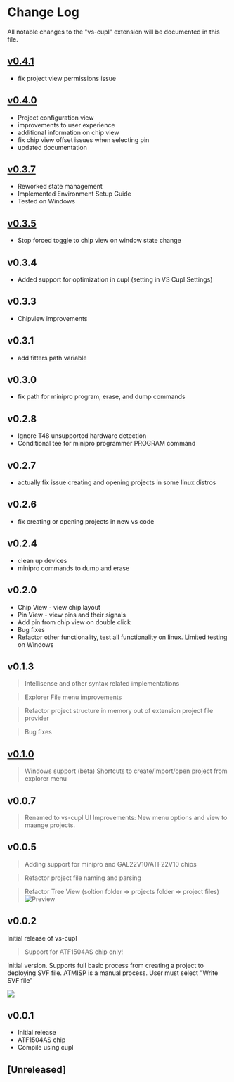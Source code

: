 # Change Log

All notable changes to the "vs-cupl" extension will be documented in this file.

## [v0.4.1](https://github.com/levvayner/ATF15xx-cupl/tree/releases/v0.4.1)
 - fix project view permissions issue
## [v0.4.0](https://github.com/levvayner/ATF15xx-cupl/tree/releases/v0.4.0)
 - Project configuration view
 - improvements to user experience
 - additional information on chip view
 - fix chip view offset issues when selecting pin
 - updated documentation
## [v0.3.7](https://github.com/levvayner/ATF15xx-cupl/tree/releases/v0.3.7)
- Reworked state management
- Implemented Environment Setup Guide
- Tested on Windows

## [v0.3.5](https://github.com/levvayner/ATF15xx-cupl/tree/releases/v0.3.5)
- Stop forced toggle to chip view on window state change
## v0.3.4
 - Added support for optimization in cupl (setting in VS Cupl Settings)
## v0.3.3
- Chipview improvements
## v0.3.1
- add fitters path variable
## v0.3.0
- fix path for minipro program, erase, and dump commands
## v0.2.8
- Ignore T48 unsupported hardware detection
- Conditional tee for minipro programmer PROGRAM command
## v0.2.7
- actually fix issue creating and opening projects in some linux distros
## v0.2.6
- fix creating or opening projects in new vs code

## v0.2.4
- clean up devices
- minipro commands to dump and erase

## v0.2.0
- Chip View - view chip layout
- Pin View - view pins and their signals
- Add pin from chip view on double click
- Bug fixes
- Refactor other functionality, test all functionality on linux. Limited testing on Windows

## v0.1.3
> Intellisense and other syntax related implementations

> Explorer  File menu improvements

> Refactor project structure in memory out of extension project file provider

> Bug fixes

## [v0.1.0](https://github.com/levvayner/ATF15xx-cupl/tree/releases/v.0.1.0)
> Windows support (beta)
> Shortcuts to create/import/open project from explorer menu
## v0.0.7
> Renamed to vs-cupl
> UI Improvements: New menu options and view to maange projects.
## v0.0.5
> Adding support for minipro and GAL22V10/ATF22V10 chips

> Refactor project file naming and parsing

> Refactor Tree View (soltion folder => projects folder => project files)
![Preview](assets/images/activity-bar.png)

## v0.0.2

Initial release of vs-cupl
> Support for ATF1504AS chip only!


Initial version. Supports full basic process from creating a project to deploying SVF file.
ATMISP is a manual process. User must select "Write SVF file"

![](assets/images/atmisp-svf.png)

## v0.0.1
- Initial release
- ATF1504AS chip
- Compile using cupl
## [Unreleased]
